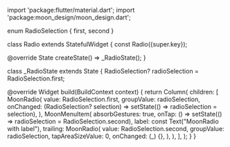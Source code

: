 import 'package:flutter/material.dart';
import 'package:moon_design/moon_design.dart';

enum RadioSelection { first, second }

class Radio extends StatefulWidget {
  const Radio({super.key});

  @override
  State<Radio> createState() => _RadioState();
}

class _RadioState extends State<Radio> {
  RadioSelection? radioSelection = RadioSelection.first;

  @override
  Widget build(BuildContext context) {
    return Column(
      children: [
        MoonRadio(
          value: RadioSelection.first,
          groupValue: radioSelection,
          onChanged: (RadioSelection? selection) => setState(() => radioSelection = selection),
        ),
        MoonMenuItem(
          absorbGestures: true,
          onTap: () => setState(() => radioSelection = RadioSelection.second),
          label: const Text("MoonRadio with label"),
          trailing: MoonRadio(
            value: RadioSelection.second,
            groupValue: radioSelection,
            tapAreaSizeValue: 0,
            onChanged: (_) {},
          ),
        ),
      ],
    );
  }
}